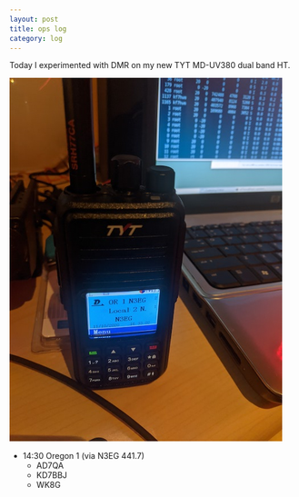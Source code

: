 ```yaml
---
layout: post
title: ops log
category: log
---
```


Today I experimented with DMR on my new TYT MD-UV380 dual band HT.

<img src="/images/tyt-md-uv380.jpg" alt="TYT MD-UV380">

* 14:30 Oregon 1 (via N3EG 441.7)
  * AD7QA
  * KD7BBJ
  * WK8G
